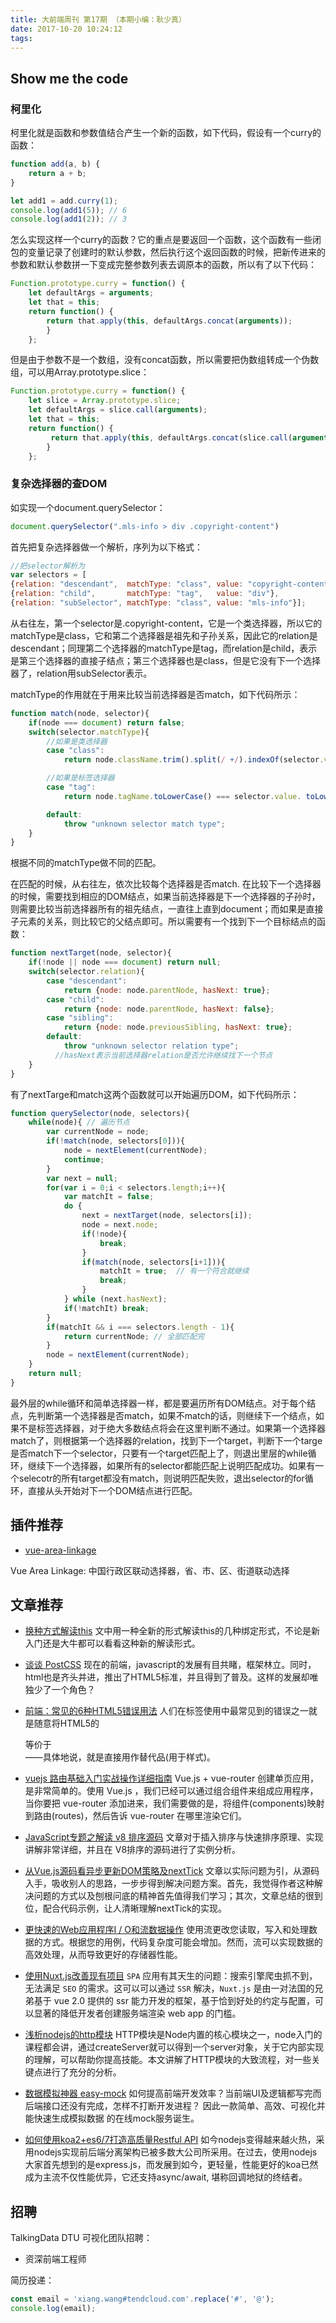 ```yaml
---
title: 大前端周刊 第17期 （本期小编：耿少真）
date: 2017-10-20 10:24:12
tags:
---
```


## Show me the code   
      
### 柯里化

柯里化就是函数和参数值结合产生一个新的函数，如下代码，假设有一个curry的函数：


``` javascript
function add(a, b) {
    return a + b;
}

let add1 = add.curry(1);
console.log(add1(5)); // 6
console.log(add1(2)); // 3
```

怎么实现这样一个curry的函数？它的重点是要返回一个函数，这个函数有一些闭包的变量记录了创建时的默认参数，然后执行这个返回函数的时候，把新传进来的参数和默认参数拼一下变成完整参数列表去调原本的函数，所以有了以下代码：
``` javascript
Function.prototype.curry = function() {
    let defaultArgs = arguments;
    let that = this;
    return function() {
        return that.apply(this, defaultArgs.concat(arguments));    
        }
    };
```

但是由于参数不是一个数组，没有concat函数，所以需要把伪数组转成一个伪数组，可以用Array.prototype.slice：

``` javascript
Function.prototype.curry = function() {
    let slice = Array.prototype.slice;
    let defaultArgs = slice.call(arguments);
    let that = this;
    return function() {
         return that.apply(this, defaultArgs.concat(slice.call(arguments)));    
        }
    };
```

### 复杂选择器的查DOM

如实现一个document.querySelector：


``` javascript
document.querySelector(".mls-info > div .copyright-content")
```

首先把复杂选择器做一个解析，序列为以下格式：
``` javascript
//把selector解析为
var selectors = [
{relation: "descendant",  matchType: "class", value: "copyright-content"},
{relation: "child",       matchType: "tag",   value: "div"},
{relation: "subSelector", matchType: "class", value: "mls-info"}];

```

从右往左，第一个selector是.copyright-content，它是一个类选择器，所以它的matchType是class，它和第二个选择器是祖先和子孙关系，因此它的relation是descendant；同理第二个选择器的matchType是tag，而relation是child，表示是第三个选择器的直接子结点；第三个选择器也是class，但是它没有下一个选择器了，relation用subSelector表示。

matchType的作用就在于用来比较当前选择器是否match，如下代码所示：

``` javascript
function match(node, selector){
    if(node === document) return false;
    switch(selector.matchType){
        //如果是类选择器
        case "class":
            return node.className.trim().split(/ +/).indexOf(selector.value) >= 0;

        //如果是标签选择器
        case "tag":
            return node.tagName.toLowerCase() === selector.value. toLowerCase();

        default:
            throw "unknown selector match type";
    }
}
```

根据不同的matchType做不同的匹配。

在匹配的时候，从右往左，依次比较每个选择器是否match. 在比较下一个选择器的时候，需要找到相应的DOM结点，如果当前选择器是下一个选择器的子孙时，则需要比较当前选择器所有的祖先结点，一直往上直到document；而如果是直接子元素的关系，则比较它的父结点即可。所以需要有一个找到下一个目标结点的函数：
``` javascript
function nextTarget(node, selector){
    if(!node || node === document) return null;
    switch(selector.relation){
        case "descendant":
            return {node: node.parentNode, hasNext: true};
        case "child":
            return {node: node.parentNode, hasNext: false};
        case "sibling":
            return {node: node.previousSibling, hasNext: true};
        default:
            throw "unknown selector relation type";
          //hasNext表示当前选择器relation是否允许继续找下一个节点
    }
}
```
有了nextTarge和match这两个函数就可以开始遍历DOM，如下代码所示：
``` javascript
function querySelector(node, selectors){
    while(node){ // 遍历节点
        var currentNode = node;
        if(!match(node, selectors[0])){
            node = nextElement(currentNode);
            continue;
        }
        var next = null;
        for(var i = 0;i < selectors.length;i++){
            var matchIt = false;
            do {
                next = nextTarget(node, selectors[i]);
                node = next.node;
                if(!node){
                    break;
                }
                if(match(node, selectors[i+1])){
                    matchIt = true;  // 有一个符合就继续
                    break;
                }
            } while (next.hasNext);
            if(!matchIt) break;
        }
        if(matchIt && i === selectors.length - 1){
            return currentNode; // 全部匹配完
        }
        node = nextElement(currentNode);
    }
    return null;
}
```

最外层的while循环和简单选择器一样，都是要遍历所有DOM结点。对于每个结点，先判断第一个选择器是否match，如果不match的话，则继续下一个结点，如果不是标签选择器，对于绝大多数结点将会在这里判断不通过。如果第一个选择器match了，则根据第一个选择器的relation，找到下一个target，判断下一个targe是否match下一个selector，只要有一个target匹配上了，则退出里层的while循环，继续下一个选择器，如果所有的selector都能匹配上说明匹配成功。如果有一个selecotr的所有target都没有match，则说明匹配失败，退出selector的for循环，直接从头开始对下一个DOM结点进行匹配。


## 插件推荐

- [vue-area-linkage](https://dwqs.github.io/vue-area-linkage/)

Vue Area Linkage: 中国行政区联动选择器，省、市、区、街道联动选择


## 文章推荐
- [换种方式解读this](http://www.cnblogs.com/penghuwan/p/7356210.html) 
文中用一种全新的形式解读this的几种绑定形式，不论是新入门还是大牛都可以看看这种新的解读形式。

- [谈谈 PostCSS](http://web.jobbole.com/92760/)
现在的前端，javascript的发展有目共睹，框架林立。同时，html也是齐头并进，推出了HTML5标准，并且得到了普及。这样的发展却唯独少了一个角色？

- [前端：常见的6种HTML5错误用法](http://geek.csdn.net/news/detail/240600)
人们在标签使用中最常见到的错误之一就是随意将HTML5的<section>等价于<div>——具体地说，就是直接用作替代品(用于样式)。

- [vuejs 路由基础入门实战操作详细指南](https://segmentfault.com/a/1190000011612365)
Vue.js + vue-router 创建单页应用，是非常简单的。使用 Vue.js ，我们已经可以通过组合组件来组成应用程序，当你要把 vue-router 添加进来，我们需要做的是，将组件(components)映射到路由(routes)，然后告诉 vue-router 在哪里渲染它们。

- [JavaScript专题之解读 v8 排序源码](https://segmentfault.com/a/1190000011623637#articleHeader17)
文章对于插入排序与快速排序原理、实现讲解非常详细，并且在 V8排序的源码进行了实例分析。

- [从Vue.js源码看异步更新DOM策略及nextTick](https://juejin.im/post/59c7b25a5188257a125d7a98)
文章以实际问题为引，从源码入手，吸收别人的思路，一步步得到解决问题方案。首先，我觉得作者这种解决问题的方式以及刨根问底的精神首先值得我们学习；其次，文章总结的很到位，配合代码示例，让人清晰理解nextTick的实现。

- [更快速的Web应用程序I / O和流数据操作](https://www.sitepen.com/blog/2017/10/02/a-guide-to-faster-web-app-io-and-data-operations-with-streams/)
使用流更改您读取，写入和处理数据的方式。根据您的用例，代码复杂度可能会增加。然而，流可以实现数据的高效处理，从而导致更好的存储器性能。

- [使用Nuxt.js改善现有项目](https://qianduan.group/posts/59e8be1b0119753d067b40cc)
`SPA` 应用有其天生的问题：搜索引擎爬虫抓不到，无法满足 `SEO` 的需求。这可以可以通过 `SSR` 解决，`Nuxt.js` 是由一对法国的兄弟基于 vue 2.0 提供的 ssr 能力开发的框架，基于恰到好处的约定与配置，可以显著的降低开发者创建服务端渲染 web app 的门槛。

- [浅析nodejs的http模块](http://www.jianshu.com/p/ab2741f78858)
HTTP模块是Node内置的核心模块之一，node入门的课程都会讲，通过createServer就可以得到一个server对象，关于它内部实现的理解，可以帮助你提高技能。本文讲解了HTTP模块的大致流程，对一些关键点进行了充分的分析。

- [数据模拟神器 easy-mock](https://juejin.im/post/59a8f15ef265da246c4a3822)
如何提高前端开发效率？当前端UI及逻辑都写完而后端接口还没有完成，怎样不打断开发进程？  因此一款简单、高效、可视化并能快速生成模拟数据 的在线mock服务诞生。

- [如何使用koa2+es6/7打造高质量Restful API](https://zhuanlan.zhihu.com/p/26216336)
如今nodejs变得越来越火热，采用nodejs实现前后端分离架构已被多数大公司所采用。在过去，使用nodejs大家首先想到的是express.js，而发展到如今，更轻量，性能更好的koa已然成为主流不仅性能优异，它还支持async/await, 堪称回调地狱的终结者。

## 招聘
TalkingData DTU 可视化团队招聘：
* 资深前端工程师

简历投递：
``` javascript
const email = 'xiang.wang#tendcloud.com'.replace('#', '@');
console.log(email);
```